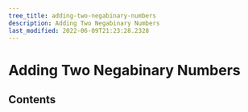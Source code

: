 ```yaml
---
tree_title: adding-two-negabinary-numbers
description: Adding Two Negabinary Numbers
last_modified: 2022-06-09T21:23:28.2328
---
```


# Adding Two Negabinary Numbers

## Contents
